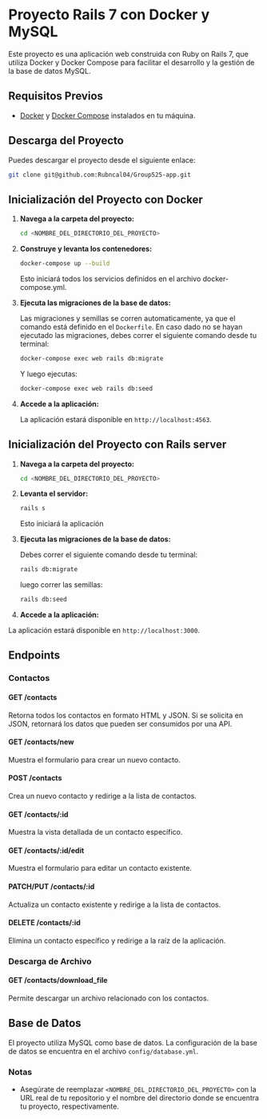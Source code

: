 # Proyecto Rails 7 con Docker y MySQL

Este proyecto es una aplicación web construida con Ruby on Rails 7, que utiliza Docker y Docker Compose para facilitar el desarrollo y la gestión de la base de datos MySQL.

## Requisitos Previos

- [Docker](https://www.docker.com/get-started) y [Docker Compose](https://docs.docker.com/compose/install/) instalados en tu máquina.

## Descarga del Proyecto

Puedes descargar el proyecto desde el siguiente enlace:
  ```bash
  git clone git@github.com:Rubncal04/Group525-app.git
  ```


## Inicialización del Proyecto con Docker

1. **Navega a la carpeta del proyecto:**

   ```bash
   cd <NOMBRE_DEL_DIRECTORIO_DEL_PROYECTO>
   ```
2. **Construye y levanta los contenedores:**

    ```bash
    docker-compose up --build
    ```
    Esto iniciará todos los servicios definidos en el archivo docker-compose.yml.
3. **Ejecuta las migraciones de la base de datos:**

   Las migraciones y semillas se corren automaticamente, ya que el comando está definido en el `Dockerfile`. En caso dado no se hayan
   ejecutado las migraciones, debes correr el siguiente comando desde tu terminal:
   ```bash
   docker-compose exec web rails db:migrate
   ```

   Y luego ejecutas:
    ```bash
   docker-compose exec web rails db:seed
   ```
    
5. **Accede a la aplicación:**

   La aplicación estará disponible en `http://localhost:4563`.

## Inicialización del Proyecto con Rails server

1. **Navega a la carpeta del proyecto:**

   ```bash
   cd <NOMBRE_DEL_DIRECTORIO_DEL_PROYECTO>
   ```
2. **Levanta el servidor:**

    ```bash
    rails s
    ```
    Esto iniciará la aplicación
3. **Ejecuta las migraciones de la base de datos:**

   Debes correr el siguiente comando desde tu terminal:
   ```bash
   rails db:migrate
   ```
   luego correr las semillas:
   ```bash
   rails db:seed
   ```
5. **Accede a la aplicación:**

  La aplicación estará disponible en `http://localhost:3000`.

  ## Endpoints
  ### Contactos
  #### GET /contacts

  Retorna todos los contactos en formato HTML y JSON. Si se solicita en JSON, retornará los datos que pueden ser consumidos por una API.

  #### GET /contacts/new

  Muestra el formulario para crear un nuevo contacto.

  #### POST /contacts

  Crea un nuevo contacto y redirige a la lista de contactos.

  #### GET /contacts/:id

  Muestra la vista detallada de un contacto específico.

  #### GET /contacts/:id/edit

  Muestra el formulario para editar un contacto existente.

  #### PATCH/PUT /contacts/:id

  Actualiza un contacto existente y redirige a la lista de contactos.

  #### DELETE /contacts/:id

  Elimina un contacto específico y redirige a la raíz de la aplicación.

  ### Descarga de Archivo
  #### GET /contacts/download_file

  Permite descargar un archivo relacionado con los contactos.

  ## Base de Datos
  El proyecto utiliza MySQL como base de datos. La configuración de la base de datos se encuentra en el archivo `config/database.yml`.


  ### Notas
  - Asegúrate de reemplazar `<NOMBRE_DEL_DIRECTORIO_DEL_PROYECTO>` con la URL real de tu repositorio y el nombre del directorio donde se encuentra tu proyecto, respectivamente.


